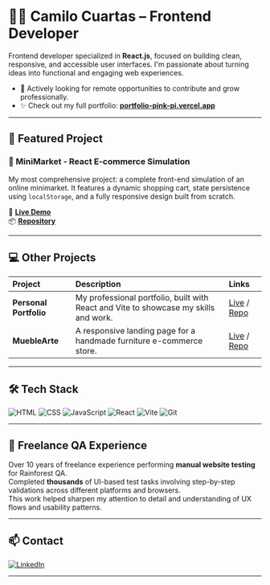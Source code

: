 # 👨‍💻 Camilo Cuartas – Frontend Developer

Frontend developer specialized in **React.js**, focused on building clean, responsive, and accessible user interfaces. I'm passionate about turning ideas into functional and engaging web experiences.

- 🔭 Actively looking for remote opportunities to contribute and grow professionally.
- ✨ Check out my full portfolio: **[portfolio-pink-pi.vercel.app](https://portfolio-pink-pi.vercel.app/)**

---

## 🚀 Featured Project

### 🛒 MiniMarket - React E-commerce Simulation
My most comprehensive project: a complete front-end simulation of an online minimarket. It features a dynamic shopping cart, state persistence using `localStorage`, and a fully responsive design built from scratch.

🔗 **[Live Demo](https://mini-market-eosin.vercel.app/)**  
📦 **[Repository](https://github.com/camilo-cloud/MiniMarket)**

---

## 💻 Other Projects

| Project | Description | Links |
| :--- | :--- | :--- |
| **Personal Portfolio** | My professional portfolio, built with React and Vite to showcase my skills and work. | [Live](https://portfolio-pink-pi.vercel.app/) / [Repo](https://github.com/camilo-cloud/Portfolio) |
| **MuebleArte** | A responsive landing page for a handmade furniture e-commerce store. | [Live](https://camilo-cloud.github.io/pagina-muebles/) / [Repo](https://github.com/camilo-cloud/pagina-muebles) |


---

## 🛠️ Tech Stack

![HTML](https://img.shields.io/badge/HTML5-E34F26?style=for-the-badge&logo=html5&logoColor=white)
![CSS](https://img.shields.io/badge/CSS3-1572B6?style=for-the-badge&logo=css3&logoColor=white)
![JavaScript](https://img.shields.io/badge/JavaScript-F7DF1E?style=for-the-badge&logo=javascript&logoColor=black)
![React](https://img.shields.io/badge/React-20232A?style=for-the-badge&logo=react&logoColor=61DAFB)
![Vite](https://img.shields.io/badge/Vite-646CFF?style=for-the-badge&logo=vite&logoColor=white)
![Git](https://img.shields.io/badge/Git-F05032?style=for-the-badge&logo=git&logoColor=white)

---

## 🧪 Freelance QA Experience

Over 10 years of freelance experience performing **manual website testing** for Rainforest QA.  
Completed **thousands** of UI-based test tasks involving step-by-step validations across different platforms and browsers.  
This work helped sharpen my attention to detail and understanding of UX flows and usability patterns.

---

## 📫 Contact

[![LinkedIn](https://img.shields.io/badge/LinkedIn-blue?style=for-the-badge&logo=linkedin&logoColor=white)](https://www.linkedin.com/in/camilo-cuartas-dev/)

---
